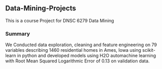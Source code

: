## Data-Mining-Projects
This is a course Project for DNSC 6279 Data Mining

### Summary
We	Conducted data exploration, cleaning and feature engineering on 79 variables describing 1460 residential homes in Ames, Iowa using scikit-learn in python and developed models using H2O automachine learning with Root Mean Squared Logarithmic Error of 0.13 on validation data.
